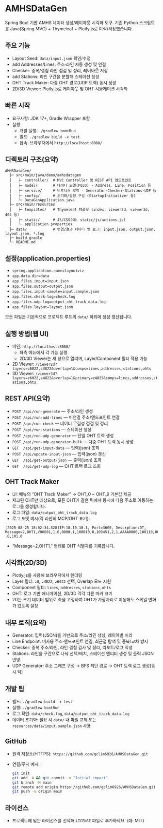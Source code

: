# AMHSDataGen

Spring Boot 기반 AMHS 데이터 생성/레이아웃 시각화 도구. 기존 Python 스크립트를 Java(Spring MVC) + Thymeleaf + Plotly.js로 이식/확장했습니다.

## 주요 기능

- Layout Seed: `data/input.json` 확인/수정
- add Addresses/Lines: 주소·라인 자동 생성 및 연결
- Checker: 중복/겹침 라인 점검 및 정리, 레이아웃 저장
- add Stations: 라인 구간을 분할해 스테이션 생성
- OHT Track Maker: 다중 OHT 경로(UDP 트랙) 동시 생성
- 2D/3D Viewer: Plotly.js로 레이아웃 및 OHT 시뮬레이션 시각화

## 빠른 시작

- 요구사항: JDK 17+, Gradle Wrapper 포함
- 실행
  - 개발 실행: `./gradlew bootRun`
  - 빌드: `./gradlew build -x test`
  - 접속: 브라우저에서 `http://localhost:8080/`

## 디렉토리 구조(요약)

```text
AMHSDataGen/
  ├─ src/main/java/demo/amhsdatagen
  │   ├─ controller/  # MVC Controller 및 REST API 엔드포인트
  │   ├─ model/       # 데이터 모델(POJO) - Address, Line, Position 등
  │   ├─ service/     # 비즈니스 로직 - Generator·Checker·Stations·UDP 등
  │   ├─ config/      # 초기화/설정 구성 (StartupInitializer 등)
  │   └─ DataGenApplication.java
  ├─ src/main/resources
  │   ├─ templates/   # Thymeleaf 템플릿 (index, viewer2d, viewer3d, 404 등)
  │   ├─ static/      # JS/CSS(예: static/js/actions.js)
  │   └─ application.properties
  ├─ data/            # 변경/결과 데이터 및 로그: input.json, output.json, layout.json, *.log
  ├─ build.gradle
  └─ README.md
```

## 설정(application.properties)

- `spring.application.name=layoutviz`
- `app.data.dir=data`
- `app.files.input=input.json`
- `app.files.output=output.json`
- `app.files.input-sample=input.sample.json`
- `app.files.check-log=check.log`
- `app.files.udp-log=output_oht_track_data.log`
- `app.files.layout=layout.json`

모든 파일은 기본적으로 프로젝트 루트의 `data/` 하위에 생성·갱신됩니다.

## 실행 방법(웹 UI)

- 메인: `http://localhost:8080/`
  - 좌측 메뉴에서 각 기능 실행
  - 2D/3D Viewer는 새 창으로 열리며, Layer/Component 필터 적용 가능
- 2D Viewer: `/viewer2d?layers=z6022,z4822&overlap=1&comps=lines,addresses,stations,ohts`
- 3D Viewer: `/viewer3d?layers=z6022,z4822&overlap=1&primary=z4822&comps=lines,addresses,stations,ohts`

## REST API(요약)

- `POST /api/run-generate` — 주소/라인 생성
- `POST /api/run-add-lines` — 미연결 주소/엔드포인트 연결
- `POST /api/run-check` — 데이터 무결성 점검 및 정리
- `POST /api/run-stations` — 스테이션 생성
- `POST /api/run-udp-generator` — 단일 OHT 트랙 생성
- `POST /api/run-udp-generator-bulk` — 다중 OHT 트랙 동시 생성
- `GET  /api/get-input-data` — 입력(json) 조회
- `POST /api/update-input-json` — 입력(json) 갱신
- `GET  /api/get-output-json` — 출력(json) 조회
- `GET  /api/get-udp-log` — OHT 트랙 로그 조회

## OHT Track Maker

- UI: 메뉴의 “OHT Track Maker” → OHT_0 ~ OHT_9 기본값 제공
- 체크된 OHT만 대상으로, 모든 OHT가 같은 틱에서 동시에 다음 주소로 이동하는 로그를 생성합니다.
- 로그 파일: `data/output_oht_track_data.log`
- 로그 포맷 예시(각 라인의 MCP/OHT 표기):

```text
[2025-08-25 18:02:34.828]IP:10.10.10.1, Port=3600, Descrption:DT, Message=2,OHT1,V00001,1,0,0000,1,100010,0,100451,2,1,AAAA0000,100110,00000000,0000, ,0,101,0
```

- “Message=2,OHT1,” 형태로 OHT 식별자를 기록합니다.

## 시각화(2D/3D)

- Plotly.js를 사용해 브라우저에서 렌더링
- Layer 필터: `z0`, `z4822`, `z6022` 선택, Overlap 모드 지원
- Component 필터: `lines`, `addresses`, `stations`, `ohts`
- OHT: 로그 기반 애니메이션, 2D/3D 각각 다른 마커 크기
- 2D는 초기 데이터 범위로 축을 고정하여 OHT가 가장자리로 이동해도 스케일 변화가 없도록 설정

## 내부 로직(요약)

- Generator: 입력(JSON)을 기반으로 주소/라인 생성, 레이어별 처리
- Line Endpoint: 미사용 주소·엔드포인트 연결, 최근접 탐색 및 중복/교차 방지
- Checker: 중복 주소/라인, 라인 겹침 검사 및 정리, 리포트/로그 작성
- Stations: 라인을 구간으로 나눠 선택/배치, 스테이션 엔티티 생성 및 출력 JSON 반영
- UDP Generator: 주소 그래프 구성 → BFS 최단 경로 → OHT 트랙 로그 생성(동시 틱)

## 개발 팁

- 빌드: `./gradlew build -x test`
- 실행: `./gradlew bootRun`
- 로그 확인: `data/check.log`, `data/output_oht_track_data.log`
- 데이터 초기화: 필요 시 `data/` 내 파일 교체 또는 `resources/data/input.sample.json` 사용

## GitHub

- 원격 저장소(HTTPS): `https://github.com/gclim6926/AMHSDataGen.git`
- 연결/푸시 예시:
  
  ```bash
  git init
  git add -A && git commit -m "Initial import"
  git branch -M main
  git remote add origin https://github.com/gclim6926/AMHSDataGen.git
  git push -u origin main
  ```

## 라이선스

- 프로젝트에 맞는 라이선스를 선택해 `LICENSE` 파일로 추가하세요. (예: MIT)
